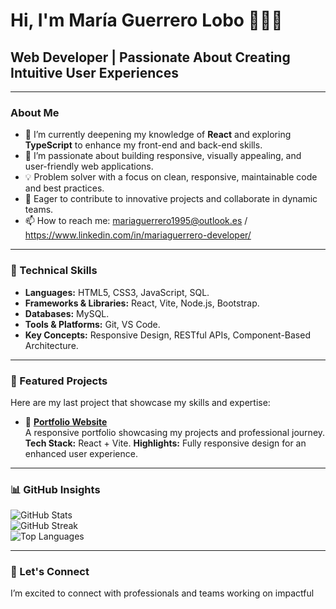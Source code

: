# Hi, I'm María Guerrero Lobo 👩🏻‍💻

## Web Developer | Passionate About Creating Intuitive User Experiences

---

### About Me

- 🌱 I’m currently deepening my knowledge of **React** and exploring **TypeScript** to enhance my front-end and back-end skills.
- 🎨 I’m passionate about building responsive, visually appealing, and user-friendly web applications.
- 💡 Problem solver with a focus on clean, responsive, maintainable code and best practices.
- 🚀 Eager to contribute to innovative projects and collaborate in dynamic teams.
- 📫 How to reach me: mariaguerrero1995@outlook.es / https://www.linkedin.com/in/mariaguerrero-developer/

---

### 💼 Technical Skills

- **Languages:** HTML5, CSS3, JavaScript, SQL.
- **Frameworks & Libraries:** React, Vite, Node.js, Bootstrap.
- **Databases:** MySQL.
- **Tools & Platforms:** Git, VS Code.
- **Key Concepts:** Responsive Design, RESTful APIs, Component-Based Architecture.

---

### 🌟 Featured Projects

Here are my last project that showcase my skills and expertise:

- 🎨 **[Portfolio Website](https://mariaguerrero95.github.io/web-cv-MariaGuerreroLobo/)**  
  A responsive portfolio showcasing my projects and professional journey.  
  **Tech Stack:** React + Vite.
  **Highlights:** Fully responsive design for an enhanced user experience.

---

### 📊 GitHub Insights

![GitHub Stats](https://github-readme-stats.vercel.app/api?username=mariaguerrero95&show_icons=true&theme=radical&hide=issues)  
![GitHub Streak](https://streak-stats.demolab.com/?user=mariaguerrero95&theme=radical)  
![Top Languages](https://github-readme-stats.vercel.app/api/top-langs/?username=mariaguerrero95&layout=compact&theme=radical)

---

### 🤝 Let's Connect

I’m excited to connect with professionals and teams working on impactful
